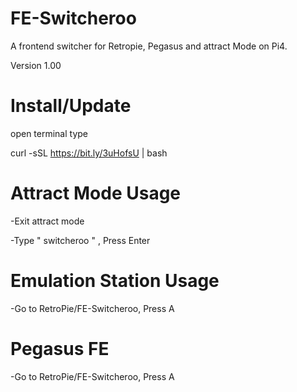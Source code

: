 # FE-Switcheroo

A frontend switcher for Retropie, Pegasus and attract Mode on Pi4.

Version 1.00

# Install/Update 

open terminal type

curl -sSL https://bit.ly/3uHofsU | bash


# Attract Mode Usage
   
   -Exit attract mode
   
   -Type " switcheroo " , Press Enter

# Emulation Station Usage
  
   -Go to RetroPie/FE-Switcheroo, Press A
   
# Pegasus FE 

   -Go to RetroPie/FE-Switcheroo, Press A
